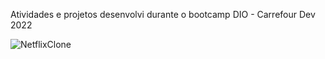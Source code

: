 Atividades e projetos desenvolvi durante o bootcamp DIO - Carrefour Dev 2022

![NetflixClone](https://user-images.githubusercontent.com/100324884/169713648-4063fc41-ec7b-422e-a058-950e7b971215.png)
